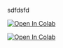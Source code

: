sdfdsfd

[![Open In Colab](https://colab.research.google.com/assets/colab-badge.svg)](https://colab.research.google.com/github/navthomas/pgssCSLab_L2/blob/master/MyNotebooks/myFirstScript.ipynb)


[![Open In Colab](https://colab.research.google.com/assets/colab-badge.svg)](https://colab.research.google.com/github/navthomas/pgssCSLab_L2/blob/master/MyNotebooks/loadingIRISdata.ipynb)
